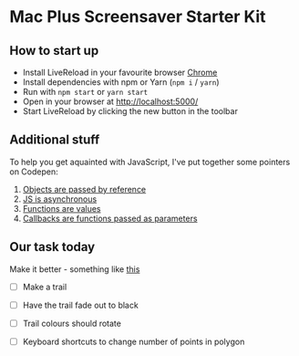 # Mac Plus Screensaver Starter Kit

## How to start up

- Install LiveReload in your favourite browser [Chrome](https://chrome.google.com/webstore/detail/livereload/jnihajbhpnppcggbcgedagnkighmdlei)
- Install dependencies with npm or Yarn (``npm i`` / ``yarn``)
- Run with ``npm start`` or ``yarn start``
- Open in your browser at [http://localhost:5000/](http://localhost:5000/)
- Start LiveReload by clicking the new button in the toolbar

## Additional stuff
To help you get aquainted with JavaScript, I've put together some pointers on Codepen: 

1. [Objects are passed by reference](https://codepen.io/_dotSpace/pen/XeyKZg)
2. [JS is asynchronous](https://codepen.io/_dotSpace/pen/EwOyWX)
3. [Functions are values](https://codepen.io/_dotSpace/pen/ZXmLbQ)
4. [Callbacks are functions passed as parameters](https://codepen.io/_dotSpace/pen/XeypMM)

## Our task today

Make it better - something like [this](https://cdn.rawgit.com/underscoredotspace/6259c28c6cef26e4a8a387150bb93958/raw/fcb569be6a3878a9f16b4853f254d4913fc6323b/macplus_screensaver.html)

- [ ] Make a trail
- [ ] Have the trail fade out to black
- [ ] Trail colours should rotate

- [ ] Keyboard shortcuts to change number of points in polygon